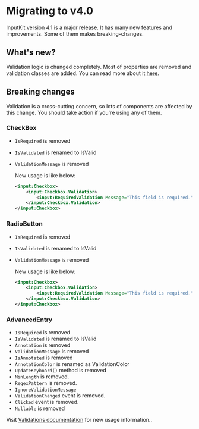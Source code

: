 # Migrating to v4.0

InputKit version 4.1 is a major release. It has many new features and improvements. Some of them makes breaking-changes.

## What's new?
Validation logic is changed completely. Most of properties are removed and validation classes are added. You can read more about it [here](../components/controls/FormView.md#validations).

## Breaking changes

Validation is a cross-cutting concern, so lots of components are affected by this change. You should take action if you're using any of them.

### CheckBox

- `IsRequired` is removed
- `IsValidated` is renamed to IsValid
- `ValidationMessage` is removed

    New usage is like below:
    ```xml
    <input:Checkbox>
        <input:Checkbox.Validation>
            <input:RequiredValidation Message="This field is required." />
        </input:Checkbox.Validation>
    </input:Checkbox>
    ```

### RadioButton
- `IsRequired` is removed
- `IsValidated` is renamed to IsValid
- `ValidationMessage` is removed

    New usage is like below:
    ```xml
    <input:Checkbox>
        <input:Checkbox.Validation>
            <input:RequiredValidation Message="This field is required." />
        </input:Checkbox.Validation>
    </input:Checkbox>
    ```

### AdvancedEntry
- `IsRequired` is removed
- `IsValidated` is renamed to IsValid
- `Annotation` is removed
- `ValidationMessage` is removed
- `IsAnnotated` is removed
- `AnnotationColor` is renamed as ValidationColor
- `UpdateKeyboard()` method is removed
- `MinLength` is removed.
- `RegexPattern` is removed.
- `IgnoreValidationMessage`
- `ValidationChanged` event is removed.
- `Clicked` event is removed.
- `Nullable` is removed

Visit [Validations documentation](../components/controls/FormView.md#validations) for new usage information..